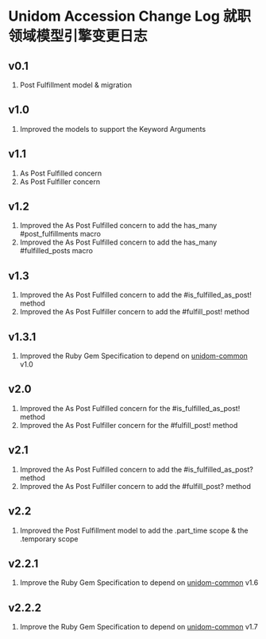 # Unidom Accession Change Log 就职领域模型引擎变更日志

## v0.1
1. Post Fulfillment model & migration

## v1.0
1. Improved the models to support the Keyword Arguments

## v1.1
1. As Post Fulfilled concern
2. As Post Fulfiller concern

## v1.2
1. Improved the As Post Fulfilled concern to add the has_many #post_fulfillments macro
2. Improved the As Post Fulfilled concern to add the has_many #fulfilled_posts macro

## v1.3
1. Improved the As Post Fulfilled concern to add the #is_fulfilled_as_post! method
2. Improved the As Post Fulfiller concern to add the #fulfill_post! method

## v1.3.1
1. Improved the Ruby Gem Specification to depend on [unidom-common](https://github.com/topbitdu/unidom-common) v1.0

## v2.0
1. Improved the As Post Fulfilled concern for the #is_fulfilled_as_post! method
2. Improved the As Post Fulfiller concern for the #fulfill_post! method

## v2.1
1. Improved the As Post Fulfilled concern to add the #is_fulfilled_as_post? method
2. Improved the As Post Fulfiller concern to add the #fulfill_post? method

## v2.2
1. Improved the Post Fulfillment model to add the .part_time scope & the .temporary scope

## v2.2.1
1. Improve the Ruby Gem Specification to depend on [unidom-common](https://github.com/topbitdu/unidom-common) v1.6

## v2.2.2
1. Improve the Ruby Gem Specification to depend on [unidom-common](https://github.com/topbitdu/unidom-common) v1.7
